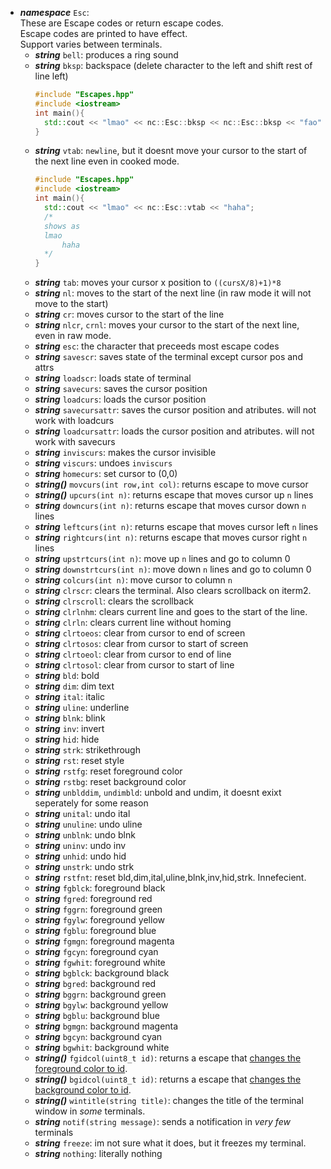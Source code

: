 - ***namespace*** `Esc`:  
  These are Escape codes or return escape codes.    
  Escape codes are printed to have effect.  
  Support varies between terminals.
  - ***string*** `bell`: produces a ring sound
  - ***string*** `bksp`: backspace (delete character to the left and shift rest of line left) 
    ```cpp
    #include "Escapes.hpp"
    #include <iostream>
    int main(){
      std::cout << "lmao" << nc::Esc::bksp << nc::Esc::bksp << "fao"; //shows as lmfao
    }
    ```
  - ***string*** `vtab`: `newline`, but it doesnt move your cursor to the start of the next line even in cooked mode.
    ```cpp
    #include "Escapes.hpp"
    #include <iostream>
    int main(){
      std::cout << "lmao" << nc::Esc::vtab << "haha"; 
      /*
      shows as
      lmao
          haha
      */
    }
    ```
  - ***string*** `tab`: moves your cursor x position to `((cursX/8)+1)*8`
  - ***string*** `nl`: moves to the start of the next line (in raw mode it will not move to the start) 
  - ***string*** `cr`: moves cursor to the start of the line
  - ***string*** `nlcr`, `crnl`: moves your cursor to the start of the next line, even in raw mode.
  - ***string*** `esc`: the character that preceeds most escape codes
  - ***string*** `savescr`: saves state of the terminal except cursor pos and attrs
  - ***string*** `loadscr`: loads state of terminal
  - ***string*** `savecurs`: saves the cursor position
  - ***string*** `loadcurs`: loads the cursor position
  - ***string*** `savecursattr`: saves the cursor position and atributes. will not work with loadcurs
  - ***string*** `loadcursattr`: loads the cursor position and atributes. will not work with savecurs
  - ***string*** `inviscurs`: makes the cursor invisible
  - ***string*** `viscurs`: undoes `inviscurs`
  - ***string*** `homecurs`: set cursor to (0,0)
  - ***string()*** `movcurs(int row,int col)`: returns escape to move cursor
  - ***string()*** `upcurs(int n)`: returns escape that moves cursor up `n` lines
  - ***string*** `downcurs(int n)`: returns escape that moves cursor down `n` lines
  - ***string*** `leftcurs(int n)`: returns escape that moves cursor left `n` lines
  - ***string*** `rightcurs(int n)`: returns escape that moves cursor right `n` lines
  - ***string*** `upstrtcurs(int n)`: move up `n` lines and go to column 0
  - ***string*** `downstrtcurs(int n)`: move down `n` lines and go to column 0
  - ***string*** `colcurs(int n)`: move cursor to column `n`
  - ***string*** `clrscr`: clears the terminal. Also clears scrollback on iterm2.
  - ***string*** `clrscroll`: clears the scrollback
  - ***string*** `clrlnhm`: clears current line and goes to the start of the line.
  - ***string*** `clrln`: clears current line without homing
  - ***string*** `clrtoeos`: clear from cursor to end of screen
  - ***string*** `clrtosos`: clear from cursor to start of screen
  - ***string*** `clrtoeol`: clear from cursor to end of line
  - ***string*** `clrtosol`: clear from cursor to start of line
  - ***string*** `bld`: bold
  - ***string*** `dim`: dim text
  - ***string*** `ital`: italic
  - ***string*** `uline`: underline
  - ***string*** `blnk`: blink
  - ***string*** `inv`: invert
  - ***string*** `hid`: hide
  - ***string*** `strk`: strikethrough
  - ***string*** `rst`: reset style
  - ***string*** `rstfg`: reset foreground color
  - ***string*** `rstbg`: reset background color
  - ***string*** `unblddim`, `undimbld`: unbold and undim, it doesnt exixt seperately for some reason
  - ***string*** `unital`: undo ital
  - ***string*** `unuline`: undo uline
  - ***string*** `unblnk`: undo blnk
  - ***string*** `uninv`: undo inv
  - ***string*** `unhid`: undo hid
  - ***string*** `unstrk`: undo strk
  - ***string*** `rstfnt`: reset bld,dim,ital,uline,blnk,inv,hid,strk. Innefecient.
  - ***string*** `fgblck`: foreground black
  - ***string*** `fgred`: foreground red
  - ***string*** `fggrn`: foreground green
  - ***string*** `fgylw`: foreground yellow
  - ***string*** `fgblu`: foreground blue
  - ***string*** `fgmgn`: foreground magenta
  - ***string*** `fgcyn`: foreground cyan
  - ***string*** `fgwhit`: foreground white
  - ***string*** `bgblck`: background black
  - ***string*** `bgred`: background red
  - ***string*** `bggrn`: background green
  - ***string*** `bgylw`: background yellow
  - ***string*** `bgblu`: background blue
  - ***string*** `bgmgn`: background magenta
  - ***string*** `bgcyn`: background cyan
  - ***string*** `bgwhit`: background white
  - ***string()*** `fgidcol(uint8_t id)`: returns a escape that [changes the foreground color to id](https://upload.wikimedia.org/wikipedia/commons/1/15/Xterm_256color_chart.svg).
  - ***string()*** `bgidcol(uint8_t id)`: returns a escape that [changes the background color to id](https://upload.wikimedia.org/wikipedia/commons/1/15/Xterm_256color_chart.svg).
  - ***string()*** `wintitle(string title)`: changes the title of the terminal window in *some* terminals.
  - ***string*** `notif(string message)`: sends a notification in *very few* terminals
  - ***string*** `freeze`: im not sure what it does, but it freezes my terminal.
  - ***string*** `nothing`: literally nothing